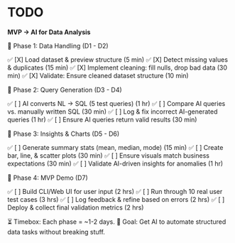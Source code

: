 # TODO

**MVP -> AI for Data Analysis**

🔹 Phase 1: Data Handling (D1 - D2)

✅ [X] Load dataset & preview structure (5 min)
✅ [X] Detect missing values & duplicates (15 min)
✅ [X] Implement cleaning: fill nulls, drop bad data (30 min)
✅ [X] Validate: Ensure cleaned dataset structure (10 min)

🔹 Phase 2: Query Generation (D3 - D4)

✅ [ ] AI converts NL → SQL (5 test queries) (1 hr)
✅ [ ] Compare AI queries vs. manually written SQL (30 min)
✅ [ ] Log & fix incorrect AI-generated queries (1 hr)
✅ [ ] Ensure AI queries return valid results (30 min)

🔹 Phase 3: Insights & Charts (D5 - D6)

✅ [ ] Generate summary stats (mean, median, mode) (15 min)
✅ [ ] Create bar, line, & scatter plots (30 min)
✅ [ ] Ensure visuals match business expectations (30 min)
✅ [ ] Validate AI-driven insights for anomalies (1 hr)

🔹 Phase 4: MVP Demo (D7)

✅ [ ] Build CLI/Web UI for user input (2 hrs)
✅ [ ] Run through 10 real user test cases (3 hrs)
✅ [ ] Log feedback & refine based on errors (2 hrs)
✅ [ ] Deploy & collect final validation metrics (2 hrs)

⏳ Timebox: Each phase = ~1-2 days.
🎯 Goal: Get AI to automate structured data tasks without breaking stuff.